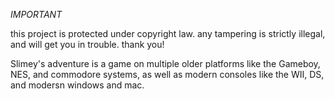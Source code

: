 *IMPORTANT* 

this project is protected under copyright law. any tampering is strictly illegal, and will get you in trouble. thank you!

Slimey's adventure is a game on multiple older platforms like the Gameboy, NES, and commodore systems, as well as modern consoles like the WII, DS, and modersn windows and mac.
